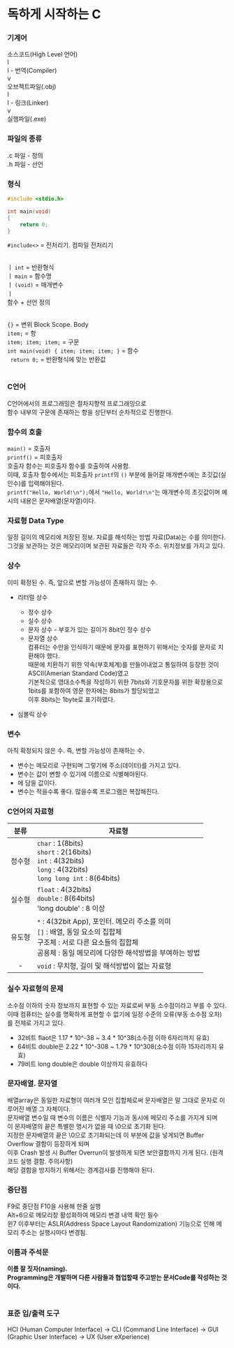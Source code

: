 ﻿독하게 시작하는 C
=

### 기계어

소스코드(High Level 언어)<br>
l<br>
l   - 번역(Compiler)<br>
v<br>
오브젝트파일(.obj)<br>
l<br>
l   - 링크(Linker)<br>
v<br>
실행파일(.exe)

### 파일의 종류
.c 파일 - 정의<br>
.h 파일 - 선언

### 형식
```C
#include <stdio.h>

int main(void)
{
	return 0;
}
```
`#include<>` = 전처리기. 컴파일 전처리기<br><br>

ㅣ `int` = 반환형식<br>
ㅣ `main` = 함수명<br>
ㅣ `(void)` = 매개변수<br>
ㅣ<br>
함수 + 선언 정의<br><br>

`{}` = 변위 Block Scope. Body<br>
`item;` = 항<br>
`item; item; item;` = 구문<br>
`int main(void) { item; item; item; }` = 함수<br>
` return 0;` = 반환형식에 맞는 반환값<br><br>

### C언어
C언어에서의 프로그래밍은 절차지향적 프로그래밍으로<br>
함수 내부의 구문에 존재하는 항을 상단부터 순차적으로 진행한다.

### 함수의 호출
`main()` = 호출자<br>
`printf()` = 피호출자<br>
호출자 함수는 피호출자 함수를 호출하여 사용함.<br>
이때, 호출자 함수에서는 피호출자 `printf`의 `()` 부분에 들어갈 매개변수에는 초깃값(실인수)를 입력해야된다.<br>
`printf("Hello, World!\n");`에서 `"Hello, World!\n"`는 매개변수의 초깃값이며 예시의 내용은 문자배열(문자열)이다.

### 자료형 Data Type
일정 길이의 메모리에 저장된 정보. 자료를 해석하는 방법
자료(Data)는 수를 의미한다. 그것을 보관하는 것은 메모리이며 보관된 자료들은 각자 주소. 위치정보를 가지고 있다.

### 상수
이미 확정된 수. 즉, 앞으로 변할 가능성이 존재하지 않는 수.
- 리터럴 상수
	- 정수 상수
	- 실수 상수
	- 문자 상수 - 부호가 있는 길이가 8bit인 정수 상수
	- 문자열 상수<br>
컴퓨터는 수만을 인식하기 때문에 문자를 표현하기 위해서는 숫자를 문자로 치환해야 했다.<br>
때문에 치환하기 위한 약속(부호체계)를 만들어내었고 통일하여 등장한 것이 ASCII(Amerian Standard Code)였고<br>
기본적으로 영대소수특을 작성하기 위한 7bits와 기호문자를 위한 확장용으로 1bits를 포함하여 영문 한자에는 8bits가 할당되었고<br>
이후 8bits는 1byte로 표기하였다.

- 심볼릭 상수

### 변수
아직 확정되지 않은 수. 즉, 변할 가능성이 존재하는 수.
- 변수는 메모리로 구현되며 그렇기에 주소(데이터)를 가지고 있다.
- 변수는 값이 변할 수 있기에 이름으로 식별해야된다.
- 에 담을 값이다.
- 변수는 적을수록 좋다. 많을수록 프로그램은 복잡해진다.

### C언어의 자료형
| 분류 | 자료형 |
| :---: | --- |
| 정수형 | `char` : 1(8bits) <br> `short` : 2(16bits) <br> `int` : 4(32bits) <br> `long` : 4(32bits) <br> `long long int` : 8(64bits) |
| 실수형 | `float` : 4(32bits) <br> `double` : 8(64bits) <br> 'long double' : 8 이상 <br> |
| 유도형 | `*` : 4(32bit App), 포인터. 메모리 주소를 의미 <br> `[]` : 배열, 동일 요소의 집합체 <br> 구조체 : 서로 다른 요소들의 집합체 <br> 공용체 : 동일 메모리에 다양한 해석방법을 부여하는 방법 <br> |
| - | `void` : 무치형, 길이 및 해석방법이 없는 자료형 |

### 실수 자료형의 문제
소수점 이하의 숫자 정보까지 표현할 수 있는 자료로써 부동 소수점이라고 부를 수 있다.<br>
이때 컴퓨터는 실수를 명확하게 표현할 수 없기에 일정 수준의 오류(부동 소수점 오차)를 전제로 가지고 있다.

- 32비트 flaot은 1.17 * 10^-38 ~ 3.4 * 10^38(소수점 이하 6자리까지 유효)
- 64비트 double은 2.22 * 10^-308 ~ 1.79 * 10^308(소수점 이하 15자리까지 유효)
- 79비트 long double은 double 이상까지 유효하다

### 문자배열. 문자열
배열array은 동일한 자료형이 여러개 모인 집합체로써 문자배열은 말 그대로 문자로 이루어진 배열 그 자체이다.<br>
문자배열 변수일 때 변수의 이름은 식별자 기능과 동시에 메모리 주소를 가지게 되며<br>
이 문자배열의 끝은 특별한 명시가 없을 때 \0으로 초기화 된다.<br>
지정한 문자배열의 끝은 \0으로 초기화되는데 이 부분에 값을 넣게되면 Buffer Overflow 결함이 등장하게 되며<br>
이후 Crash 발생 시 Buffer Overrun이 발생하게 되면 보안결함까지 가게 된다. (원격 코드 실행 결함. 주의사항)<br>
해당 결함을 방지하기 위해서는 경계검사를 진행해야 된다.

### 중단점
F9로 중단점 F10을 사용해 한줄 실행<br>
Alt+6으로 메모리창 활성화하여 메모리 변경 내역 확인 필수<br>
윈7 이후부터는 ASLR(Address Space Layout Randomization) 기능으로 인해 메모리 주소는 실행시마다 변경됨.

### 이름과 주석문
**이름 잘 짓자(naming).**<br>
**Programming은 개발하며 다른 사람들과 협업할때 주고받는 문서Code를 작성하는 것이다.**<br><br>

### 표준 입/출력 도구
HCI (Human Computer Interface) -> CLI (Command Line Interface) -> GUI (Graphic User Interface) -> UX (User eXperience)<br>
